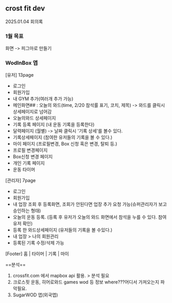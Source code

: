 ## crost fit dev ##


2025.01.04 회의록
### 1월 목표 ###
화면 -> 피그마로 만들기

### WodInBox 앱 ###
[유저] 13page
- 로그인
- 회원가입
- 내 GYM 추가(여러개 추가 가능)
- 메인화면## : 오늘의 와드(time, 2/20 참석률 표기, 코치, 제목) -> 와드를 클릭시 상세페이지로 넘어감
- 오늘의와드 상세페이지
- 기록 등록 페이지 (내 운동 기록을 등록한다)
- 달력페이지 (월별) -> 날짜 클릭시 '기록 상세'를 볼수 있다.
- 기록상세페이지 (참여한 유저들의 기록을 볼 수 있다.)
- 마이 페이지 (프로필변경, Box 신청 혹은 변경, 탈퇴 등.)
- 프로필 변경페이지
- Box신청 변경 페이지
- 개인 기록 페이지
- 운동 타이머

[관리자] 7page
- 로그인
- 회원가입
- 내 업장 조회 후 등록화면, 조회가 안된다면 업장 추가 요청 가능(슈퍼관리자가 보고 승인하는 형태)
- 오늘의 운동 등록. (등록 후 유저가 오늘의 와드 화면에서 참석을 누를 수 있다. 참여유저 확인)
- 등록 한 와드상세페이지 (유저들의 기록을 볼 수있다.)
- 내 업장 > 나의 회원관리
- 등록된 기록 수정/삭제 가능


[Footer]
홈 | 타이머 | 기록 | 마이


==분석==
1. crossfit.com 에서 mapbox api 활용. > 분석 필요
2. 크로스핏 운동, 히어로와드 games wod 등 정보 where???어디서 가져오는지 파악필요.
3. SugarWOD 앱(외국앱)



